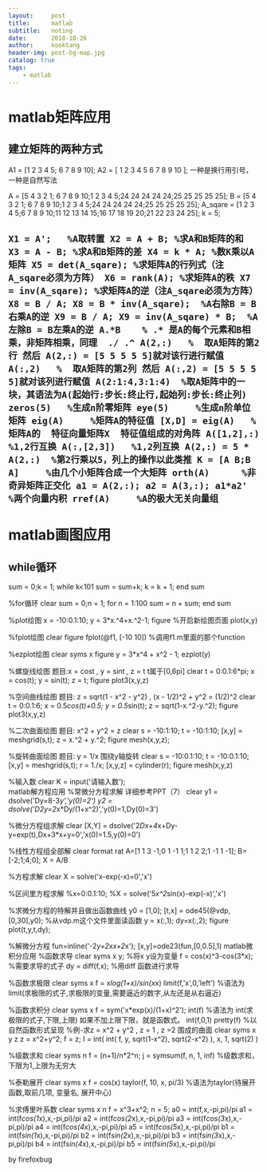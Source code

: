 ```yaml
---
layout:     post
title:      matlab
subtitle:   noting
date:       2018-10-26
author:     kooktang
header-img: post-bg-map.jpg
catalog: true
tags:
    - matlab
---
```


# matlab矩阵应用

## 建立矩阵的两种方式
A1 = [1 2 3 4 5; 6 7 8 9 10];
A2 = [
        1 2 3 4 5
        6 7 8 9 10
      ];
一种是换行用引号，一种是自然写法


A = [5 4 3 2 1; 6 7 8 9 10;1 2 3 4 5;24 24 24 24 24;25 25 25 25 25];
B = [5 4 3 2 1; 6 7 8 9 10;1 2 3 4 5;24 24 24 24 24;25 25 25 25 25];
A_sqare = [1 2 3 4 5;6 7 8 9 10;11 12 13 14 15;16 17 18 19 20;21 22 23 24 25];
k = 5;

``X1 = A';   %A取转置
X2 = A + B; %求A和B矩阵的和
X3 = A - B; %求A和B矩阵的差
X4 = k * A; %数K乘以A矩阵
X5 = det(A_sqare); %求矩阵A的行列式（注A_sqare必须为方阵）
X6 = rank(A); %求矩阵A的秩
X7 = inv(A_sqare); %求矩阵A的逆（注A_sqare必须为方阵）
X8 = B / A; X8 = B * inv(A_sqare);  %A右除B = B右乘A的逆
X9 = B / A; X9 = inv(A_sqare) * B;  %A左除B = B左乘A的逆
A.*B    % .* 是A的每个元素和B相乘，非矩阵相乘，同理  ./ .^
A(2,:)   %  取A矩阵的第2行 然后 A(2,:) = [5 5 5 5 5]就对该行进行赋值
A(:,2)   %  取A矩阵的第2列 然后 A(:,2) = [5 5 5 5 5]就对该列进行赋值
A(2:1:4,3:1:4)  %取A矩阵中的一块，其语法为A(起始行:步长:终止行,起始列:步长:终止列)
zeros(5)   %生成n阶零矩阵
eye(5)     %生成n阶单位矩阵
eig(A)     %矩阵A的特征值
[X,D] = eig(A)   %矩阵A的  特征向量矩阵X  特征值组成的对角阵
A([1,2],:)   %1,2行互换
A(:,[2,3])   %1,2列互换
A(2,:) = 5 * A(2,:)  %第2行乘以5，列上的操作以此类推
K = [A B;B A]     %由几个小矩阵合成一个大矩阵
orth(A)      %非奇异矩阵正交化
a1 = A(2,:);
a2 = A(3,:);
a1*a2'       %两个向量内积
rref(A)     %A的极大无关向量组
``
------

# matlab画图应用

## while循环

sum = 0;k = 1;
while  k<101
  sum = sum+k;
  k = k + 1; 
end
sum

%for循环
clear
sum = 0;n = 1;
for n = 1:100
    sum = n + sum;
end
sum

%plot绘图
x = -10:0.1:10;
y = 3*x.^4+x.^2-1;
figure            %开启新绘图页面
plot(x,y)

%fplot绘图
clear
figure
fplot(@f1, [-10 10])     %调用f1.m里面的那个function

%ezplot绘图
clear
syms x
figure
y = 3*x^4 + x^2 - 1;
ezplot(y)

%螺旋线绘图  题目:x = cost , y = sint , z = t t属于[0,6pi]
clear
t = 0:0.1:6*pi;
x = cos(t);
y = sin(t);
z = t;
figure
plot3(x,y,z)

%空间曲线绘图  题目: z = sqrt(1 - x^2 - y^2) , (x - 1/2)^2 + y^2 = (1/2)^2
clear
t = 0:0.1:6;
x = 0.5*cos(t)+0.5;
y = 0.5*sin(t);
z = sqrt(1-x.^2-y.^2);
figure
plot3(x,y,z)

%二次曲面绘图  题目: x^2 + y^2 = z
clear
s = -10:1:10;
t = -10:1:10;
[x,y] = meshgrid(s,t);
z = x.^2 + y.^2;
figure
mesh(x,y,z);

%旋转曲面绘图  题目: y = 1/x  围绕y轴旋转
clear
s = -10:0.1:10;
t = -10:0.1:10;
[x,y] = meshgrid(s,t);
r = 1./x;
[x,y,z] = cylinder(r);
figure
mesh(x,y,z)

%输入数
clear
K = input('请输入数');    
                      matlab解方程应用
%常微分方程求解     详细参考PPT（7）
clear
y1 = dsolve('Dy=8-3*y','y(0)=2')
y2 = dsolve('D2y=2*x*Dy/(1+x^2)','y(0)=1,Dy(0)=3')

%微分方程组求解
clear
[X,Y] = dsolve('2*Dx+4*x+Dy-y=exp(t),Dx+3*x+y=0','x(0)=1.5,y(0)=0')

%线性方程组全部解
clear
format rat
A=[1 1 3 -1;0 1 -1 1;1 1 2 2;1 -1 1 -1];
B=[-2;1;4;0];
X = A/B

%方程求解
clear
X = solve('x-exp(-x)=0','x')

%区间里方程求解
%x=0:0.1:10;
%X = solve('5*x^2*sin(x)-exp(-x)','x')

%求微分方程的特解并且做出函数曲线
y0 = [1,0];
[t,x] = ode45(@vdp,[0,30],y0);   %从vdp.m这个文件里面读函数
y = x(:,1);
dy=x(:,2);
figure
plot(t,y,t,dy);

%解微分方程
fun=inline('-2*y+2*x*x+2*x');
[x,y]=ode23(fun,[0,0.5],1)
                     matlab微积分应用
                     %函数求导
clear
syms x y;     %将x y设为变量
f = cos(x)^3-cos(3*x);    %需要求导的式子
dy = diff(f,x);       %用diff 函数进行求导

%函数求极限
clear
syms x
f = x*log(1+x)/sin(x*x)
limit(f,'x',0,'left')    %语法为  limit(求极限的式子,求极限的变量,需要逼近的数字,从左还是从右逼近)


%函数求积分
clear
syms x
f = sym('x*exp(x)/(1+x)^2');
int(f)       %语法为  int(求极限的式子,下限,上限)  如果不加上限下限，就是函数式。
int(f,0,1) 
pretty(f)    %以自然函数形式呈现
%例-求z = x^2 + y^2 , z = 1 , z =2 围成的曲面
clear
syms x y z
z = x^2+y^2;
f = z;
I = int( int( f, y, sqrt(1-x^2), sqrt(2-x^2) ), x, 1, sqrt(2) )

%级数求和
clear
syms n
f = (n+1)/n*2^n;
j = symsum(f, n, 1, inf)    %级数求和，下限为1,上限为无穷大

%泰勒展开
clear
syms x
f = cos(x)
taylor(f, 10, x, pi/3)    %语法为taylor(待展开函数,取前几项, 变量名, 展开中心)

%求傅里叶系数
clear
syms x n
f = x^3+x^2;
n = 5;
a0 = int(f,x,-pi,pi)/pi
a1 = int(f*cos(1*x),x,-pi,pi)/pi
a2 = int(f*cos(2*x),x,-pi,pi)/pi
a3 = int(f*cos(3*x),x,-pi,pi)/pi
a4 = int(f*cos(4*x),x,-pi,pi)/pi
a5 = int(f*cos(5*x),x,-pi,pi)/pi
b1 = int(f*sin(1*x),x,-pi,pi)/pi
b2 = int(f*sin(2*x),x,-pi,pi)/pi
b3 = int(f*sin(3*x),x,-pi,pi)/pi
b4 = int(f*sin(4*x),x,-pi,pi)/pi
b5 = int(f*sin(5*x),x,-pi,pi)/pi

by firefoxbug

